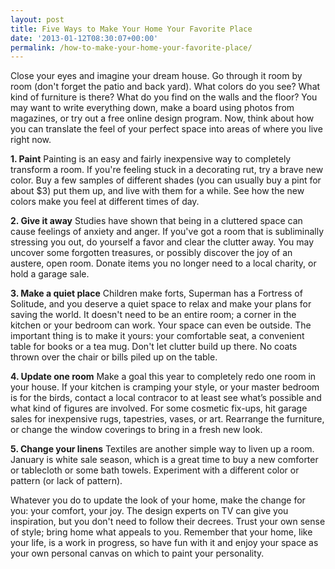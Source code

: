 ```yaml
---
layout: post
title: Five Ways to Make Your Home Your Favorite Place
date: '2013-01-12T08:30:07+00:00'
permalink: /how-to-make-your-home-your-favorite-place/
---
```

Close your eyes and imagine your dream house. Go through it room by room (don't forget the patio and back yard). What colors do you see? What kind of furniture is there? What do you find on the walls and the floor? You may want to write everything down, make a board using photos from magazines, or try out a free online design program. Now, think about how you can translate the feel of your perfect space into areas of where you live right now.

<strong>1. Paint</strong>
Painting is an easy and fairly inexpensive way to completely transform a room. If you're feeling stuck in a decorating rut, try a brave new color. Buy a few samples of different shades (you can usually buy a pint for about $3) put them up, and live with them for a while. See how the new colors make you feel at different times of day.

<strong>2. Give it away</strong>
Studies have shown that being in a cluttered space can cause feelings of anxiety and anger. If you've got a room that is subliminally stressing you out, do yourself a favor and clear the clutter away. You may uncover some forgotten treasures, or possibly discover the joy of an austere, open room. Donate items you no longer need to a local charity, or hold a garage sale.

<strong>3. Make a quiet place</strong>
Children make forts, Superman has a Fortress of Solitude, and you deserve a quiet space to relax and make your plans for saving the world. It doesn't need to be an entire room; a corner in the kitchen or your bedroom can work. Your space can even be outside. The important thing is to make it yours: your comfortable seat, a convenient table for books or a tea mug. Don't let clutter build up there. No coats thrown over the chair or bills piled up on the table.

<strong>4. Update one room</strong>
Make a goal this year to completely redo one room in your house. If your kitchen is cramping your style, or your master bedroom is for the birds, contact a local contracor to at least see what’s possible and what kind of figures are involved. For some cosmetic fix-ups, hit garage sales for inexpensive rugs, tapestries, vases, or art. Rearrange the furniture, or change the window coverings to bring in a fresh new look.

<strong>5. Change your linens</strong>
Textiles are another simple way to liven up a room. January is white sale season, which is a great time to buy a new comforter or tablecloth or some bath towels. Experiment with a different color or pattern (or lack of pattern).

Whatever you do to update the look of your home, make the change for you: your comfort, your joy. The design experts on TV can give you inspiration, but you don't need to follow their decrees. Trust your own sense of style; bring home what appeals to you. Remember that your home, like your life, is a work in progress, so have fun with it and enjoy your space as your own personal canvas on which to paint your personality.
